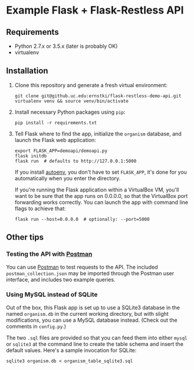 # Example Flask + Flask-Restless API

## Requirements

* Python 2.7.x or 3.5.x (later is probably OK)
* virtualenv

## Installation

1. Clone this repository and generate a fresh virtual environment:

    ```
    git clone git@github.uc.edu:ernstki/flask-restless-demo-api.git
    virtualenv venv && source venv/bin/activate
    ```

2. Install necessary Python packages using `pip`:

    ```
    pip install -r requirements.txt
    ```

3. Tell Flask where to find the app, initialize the `organism` database, and
   launch the Flask web application:

    ```
    export FLASK_APP=demoapi/demoapi.py
    flask initdb
    flask run  # defaults to http://127.0.0.1:5000
    ```

    If you install [autoenv], you don't have to set `FLASK_APP`, it's done for
    you automatically when you enter the directory.

    If you're running the Flask application within a VirtualBox VM, you'll want
    to be sure that the app runs on 0.0.0.0, so that the VirtualBox port
    forwarding works correctly. You can launch the app with command line flags
    to achieve that:

    ```
    flask run --host=0.0.0.0  # optionally: --port=5000
    ```

## Other tips


### Testing the API with [Postman][]

You can use [Postman][] to test requests to the API. The included
`postman_collection.json` may be imported through the Postman user interface,
and includes two example queries.

### Using MySQL instead of SQLite

Out of the box, this Flask app is set up to use a SQLite3 database in the
named `organism.db` in the current working directory, but with slight
modifications, you can use a MySQL database instead. (Check out the comments
in `config.py`.)

The two `.sql` files are provided so that you can feed them into either
`mysql` or `sqlite3` at the command line to create the table schema and insert
the default values. Here's a sample invocation for SQLite:

```
sqlite3 organism.db < organism_table_sqlite3.sql
```

[autoenv]: https://github.com/kennethreitz/autoenv
[postman]: https://www.getpostman.com/apps
